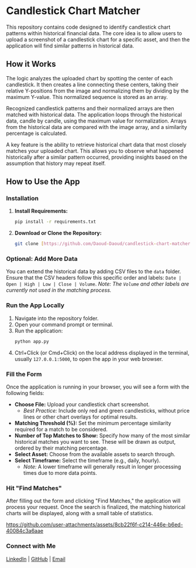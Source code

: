 # Candlestick Chart Matcher

This repository contains code designed to identify candlestick chart patterns within historical financial data. The core idea is to allow users to upload a screenshot of a candlestick chart for a specific asset, and then the application will find similar patterns in historical data.

## How it Works

The logic analyzes the uploaded chart by spotting the center of each candlestick. It then creates a line connecting these centers, taking their relative Y-positions from the image and normalizing them by dividing by the maximum Y-value. This normalized sequence is stored as an array.

Recognized candlestick patterns and their normalized arrays are then matched with historical data. The application loops through the historical data, candle by candle, using the maximum value for normalization. Arrays from the historical data are compared with the image array, and a similarity percentage is calculated.

A key feature is the ability to retrieve historical chart data that most closely matches your uploaded chart. This allows you to observe what happened historically after a similar pattern occurred, providing insights based on the assumption that history may repeat itself.

## How to Use the App

### Installation

1.  **Install Requirements:**
    ```bash
    pip install -r requirements.txt
    ```

2.  **Download or Clone the Repository:**
    ```bash
    git clone [https://github.com/Daoud-Daoud/candlestick-chart-matcher.git](https://github.com/Daoud-Daoud/candlestick-chart-matcher.git)
    ```

### Optional: Add More Data

You can extend the historical data by adding CSV files to the `data` folder. Ensure that the CSV headers follow this specific order and labels: `Date | Open | High | Low | Close | Volume`.
*Note: The `Volume` and other labels are currently not used in the matching process.*

### Run the App Locally

1.  Navigate into the repository folder.
2.  Open your command prompt or terminal.
3.  Run the application:
    ```bash
    python app.py
    ```
4.  Ctrl+Click (or Cmd+Click) on the local address displayed in the terminal, usually `127.0.0.1:5000`, to open the app in your web browser.

### Fill the Form

Once the application is running in your browser, you will see a form with the following fields:

* **Choose File:** Upload your candlestick chart screenshot.
    * *Best Practice:* Include only red and green candlesticks, without price lines or other chart overlays for optimal results.
* **Matching Threshold (%):** Set the minimum percentage similarity required for a match to be considered.
* **Number of Top Matches to Show:** Specify how many of the most similar historical matches you want to see. These will be drawn as output, ordered by their matching percentage.
* **Select Asset:** Choose from the available assets to search through.
* **Select Timeframe:** Select the timeframe (e.g., daily, hourly).
    * *Note:* A lower timeframe will generally result in longer processing times due to more data points.

### Hit "Find Matches"

After filling out the form and clicking "Find Matches," the application will process your request. Once the search is finalized, the matching historical charts will be displayed, along with a small table of statistics.
 
  




https://github.com/user-attachments/assets/8cb22f6f-c214-446e-b6ed-40084c3a6aae


### Connect with Me

<a href="https://www.linkedin.com/in/daoud-daoud/" target="_blank">LinkedIn</a> |
<a href="https://github.com/Daoud-Daoud" target="_blank">GitHub</a> |
<a href="mailto:daoud.tradting7@gmail.com">Email</a>

